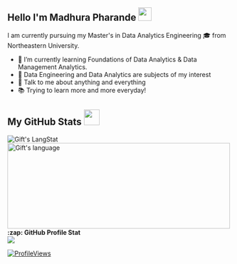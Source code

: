 ## Hello I'm Madhura Pharande <img src="https://user-images.githubusercontent.com/42378118/110234147-e3259600-7f4e-11eb-95be-0c4047144dea.gif" width="30"> 

I am currently pursuing my Master's in Data Analytics Engineering 🎓 from Northeastern University. 

- 🌱 I’m currently learning Foundations of Data Analytics & Data Management Analytics.
- 🧐 Data Engineering and Data Analytics are subjects of my interest
- 💬 Talk to me about anything and everything
- 📚 Trying to learn more and more everyday!

 ##  My GitHub Stats <img src = "https://i.pinimg.com/originals/65/c4/f4/65c4f452571be1261e9c623f7da488ac.gif" width = 35px> 
 
 <div>
   <img align="center" src="https://github-readme-streak-stats.herokuapp.com/?user=madhura-3" alt="Gift's LangStat" />
  <img align="center" src="https://github-readme-stats.vercel.app/api/top-langs?username=madhura-3&langs_count=10&show_icons=true&locale=en&layout=compact&theme=light" alt="Gift's language" height="192px"  width="500px"/>
</div>
  <summary><b>:zap: GitHub Profile Stat</b></summary>
  <img src="https://github-readme-stats.anuraghazra1.vercel.app/api?username=madhura-3&show_icons=true" />


[![ProfileViews](https://komarev.com/ghpvc/?username=madhura-3&style=flat)](https://komarev.com/ghpvc/?username=madhura-3)



